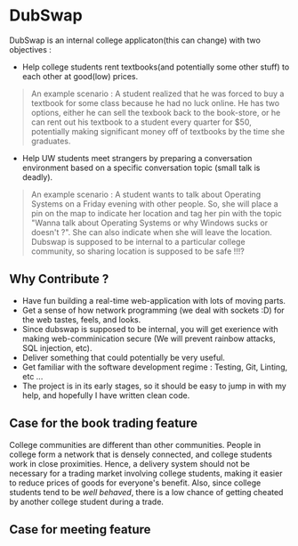 # DubSwap
DubSwap is an internal college applicaton(this can change) with two objectives :
* Help college students rent textbooks(and potentially some other stuff) to each other at good(low) prices.
> An example scenario : A student realized that he was forced to buy a textbook for some class because he had no luck online. He has two options, either he can sell the texbook back to the book-store, or he can rent out his textbook to a student every  quarter for $50, potentially making significant money off of textbooks by the time she graduates.
* Help UW students meet strangers by preparing a conversation environment based on a specific conversation topic (small talk is deadly).
> An example scenario : A student wants to talk about Operating Systems on a Friday evening with other people. So, she will place a pin on the map to indicate her location and tag her pin with the topic "Wanna talk about Operating Systems or why Windows sucks or doesn't ?". She can also indicate when she will leave the location. Dubswap is supposed to be 
 internal to a particular college community, so sharing location is supposed to be safe !!!?

## Why Contribute ? ##
* Have fun building a real-time web-application with lots of moving parts.
* Get a sense of how network programming (we deal with sockets :D) for the web tastes, feels, and looks. 
* Since dubswap is supposed to be internal, you will get exerience with making web-comminication secure (We will prevent rainbow attacks, SQL injection, etc).
* Deliver something that could potentially be very useful.
* Get familiar with the software development regime : Testing, Git, Linting, etc ...
* The project is in its early stages, so it should be easy to jump in with my help, and hopefully I have written clean code.

## Case for the book trading feature ##
College communities are different than other communities. People in college form a network that is densely connected, and college students work in close proximities. Hence, a delivery system should not be necessary for a trading market involving college students, making it easier to reduce prices of goods for everyone's benefit. Also, since college students tend to be *well behaved*, there is a low chance of getting cheated by another college student during a trade.

## Case for meeting feature ##
